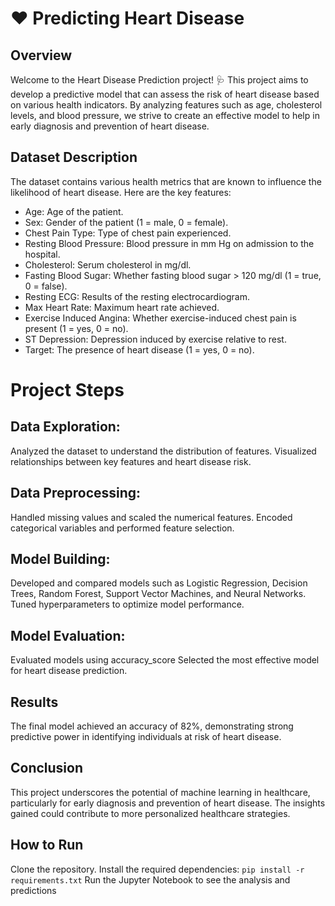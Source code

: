 # ❤️ Predicting Heart Disease
## Overview
Welcome to the Heart Disease Prediction project! 🩺 This project aims to develop a predictive model that can assess the risk of heart disease based on various health indicators. By analyzing features such as age, cholesterol levels, and blood pressure, we strive to create an effective model to help in early diagnosis and prevention of heart disease.

## Dataset Description
The dataset contains various health metrics that are known to influence the likelihood of heart disease. Here are the key features:

- Age: Age of the patient.
- Sex: Gender of the patient (1 = male, 0 = female).
- Chest Pain Type: Type of chest pain experienced.
- Resting Blood Pressure: Blood pressure in mm Hg on admission to the hospital.
- Cholesterol: Serum cholesterol in mg/dl.
- Fasting Blood Sugar: Whether fasting blood sugar > 120 mg/dl (1 = true, 0 = false).
- Resting ECG: Results of the resting electrocardiogram.
- Max Heart Rate: Maximum heart rate achieved.
- Exercise Induced Angina: Whether exercise-induced chest pain is present (1 = yes, 0 = no).
- ST Depression: Depression induced by exercise relative to rest.
- Target: The presence of heart disease (1 = yes, 0 = no).
# Project Steps

## Data Exploration:

Analyzed the dataset to understand the distribution of features.
Visualized relationships between key features and heart disease risk.
## Data Preprocessing:

Handled missing values and scaled the numerical features.
Encoded categorical variables and performed feature selection.
## Model Building:

Developed and compared models such as Logistic Regression, Decision Trees, Random Forest, Support Vector Machines, and Neural Networks.
Tuned hyperparameters to optimize model performance.
## Model Evaluation:

Evaluated models using accuracy_score
Selected the most effective model for heart disease prediction.
## Results
The final model achieved an accuracy of 82%, demonstrating strong predictive power in identifying individuals at risk of heart disease.

## Conclusion
This project underscores the potential of machine learning in healthcare, particularly for early diagnosis and prevention of heart disease. The insights gained could contribute to more personalized healthcare strategies.

## How to Run
Clone the repository.
Install the required dependencies: `pip install -r requirements.txt`
Run the Jupyter Notebook to see the analysis and predictions
